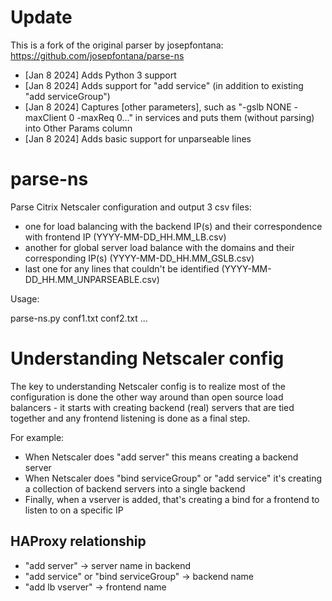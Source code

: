 # Update

This is a fork of the original parser by josepfontana: https://github.com/josepfontana/parse-ns

- [Jan 8 2024] Adds Python 3 support
- [Jan 8 2024] Adds support for "add service" (in addition to existing "add serviceGroup")
- [Jan 8 2024] Captures [other parameters], such as "-gslb NONE -maxClient 0 -maxReq 0..." in services and puts them (without parsing) into Other Params column
- [Jan 8 2024] Adds basic support for unparseable lines


# parse-ns
Parse Citrix Netscaler configuration and output 3 csv files:
  - one for load balancing with the backend IP(s) and their correspondence with frontend IP (YYYY-MM-DD_HH.MM_LB.csv)
  - another for global server load balance with the domains and their corresponding IP(s) (YYYY-MM-DD_HH.MM_GSLB.csv)
  - last one for any lines that couldn't be identified (YYYY-MM-DD_HH.MM_UNPARSEABLE.csv)


Usage:

  parse-ns.py conf1.txt conf2.txt ...


# Understanding Netscaler config

The key to understanding Netscaler config is to realize most of the
configuration is done the other way around than open source load balancers - it
starts with creating backend (real) servers that are tied together and any
frontend listening is done as a final step.

For example:

- When Netscaler does "add server" this means creating a backend server
- When Netscaler does "bind serviceGroup" or "add service" it's creating a collection of backend servers into a single backend
- Finally, when a vserver is added, that's creating a bind for a frontend to listen to on a specific IP


## HAProxy relationship

- "add server" -> server name in backend
- "add service" or "bind serviceGroup" -> backend name
- "add lb vserver" -> frontend name
